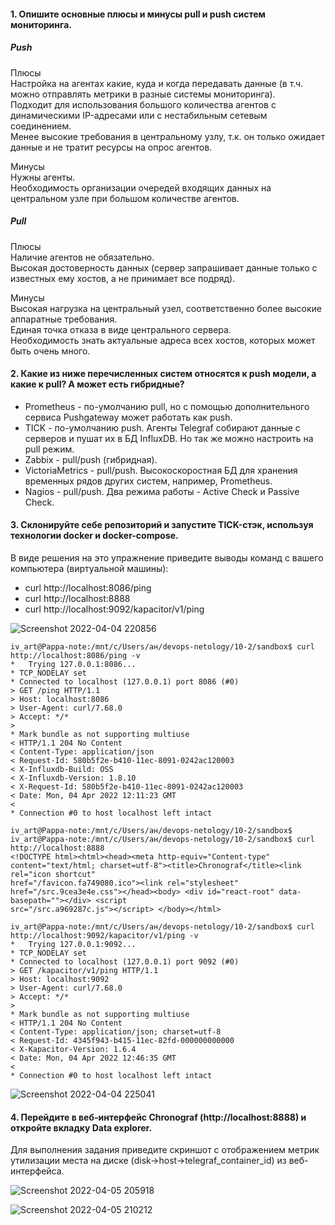 #### 1. Опишите основные плюсы и минусы pull и push систем мониторинга.  
##### Push  

Плюсы  
Настройка на агентах какие, куда и когда передавать данные (в т.ч. можно отправлять метрики в разные системы мониторинга).  
Подходит для использования большого количества агентов с динамическими IP-адресами или с нестабильным сетевым соединением.  
Менее высокие требования в центральному узлу, т.к. он только ожидает данные и не тратит ресурсы на опрос агентов.  

Минусы  
Нужны агенты.  
Необходимость организации очередей входящих данных на центральном узле при большом количестве агентов.  

##### Pull  

Плюсы  
Наличие агентов не обязательно.  
Высокая достоверность данных (сервер запрашивает данные только с известных ему хостов, а не принимает все подряд).  

Минусы  
Высокая нагрузка на центральный узел, соответственно более высокие аппаратные требования.  
Единая точка отказа в виде центрального сервера.  
Необходимость знать актуальные адреса всех хостов, которых может быть очень много.  

#### 2. Какие из ниже перечисленных систем относятся к push модели, а какие к pull? А может есть гибридные?  

- Prometheus - по-умолчанию pull, но с помощью дополнительного сервиса Pushgateway может работать как push.  
- TICK - по-умолчанию push. Агенты Telegraf собирают данные с серверов и пушат их в БД InfluxDB. Но так же можно настроить на pull режим.  
- Zabbix - pull/push (гибридная).  
- VictoriaMetrics - pull/push. Высокоскоростная БД для хранения временных рядов других систем, например, Prometheus.  
- Nagios - pull/push. Два режима работы - Active Check и Passive Check.  

#### 3.  Склонируйте себе репозиторий и запустите TICK-стэк, используя технологии docker и docker-compose.  

В виде решения на это упражнение приведите выводы команд с вашего компьютера (виртуальной машины):  

- curl http://localhost:8086/ping  
- curl http://localhost:8888  
- curl http://localhost:9092/kapacitor/v1/ping  


![Screenshot 2022-04-04 220856](https://user-images.githubusercontent.com/87374285/161546225-137691f0-3af7-4889-bb67-02158766101c.png)  
```
iv_art@Pappa-note:/mnt/c/Users/ан/devops-netology/10-2/sandbox$ curl http://localhost:8086/ping -v
*   Trying 127.0.0.1:8086...
* TCP_NODELAY set
* Connected to localhost (127.0.0.1) port 8086 (#0)
> GET /ping HTTP/1.1
> Host: localhost:8086
> User-Agent: curl/7.68.0
> Accept: */*
>
* Mark bundle as not supporting multiuse
< HTTP/1.1 204 No Content
< Content-Type: application/json
< Request-Id: 580b5f2e-b410-11ec-8091-0242ac120003
< X-Influxdb-Build: OSS
< X-Influxdb-Version: 1.8.10
< X-Request-Id: 580b5f2e-b410-11ec-8091-0242ac120003
< Date: Mon, 04 Apr 2022 12:11:23 GMT
<
* Connection #0 to host localhost left intact

iv_art@Pappa-note:/mnt/c/Users/ан/devops-netology/10-2/sandbox$
iv_art@Pappa-note:/mnt/c/Users/ан/devops-netology/10-2/sandbox$ curl http://localhost:8888
<!DOCTYPE html><html><head><meta http-equiv="Content-type" content="text/html; charset=utf-8"><title>Chronograf</title><link rel="icon shortcut"
href="/favicon.fa749080.ico"><link rel="stylesheet" href="/src.9cea3e4e.css"></head><body> <div id="react-root" data-basepath=""></div> <script 
src="/src.a969287c.js"></script> </body></html>

iv_art@Pappa-note:/mnt/c/Users/ан/devops-netology/10-2/sandbox$ curl http://localhost:9092/kapacitor/v1/ping -v
*   Trying 127.0.0.1:9092...
* TCP_NODELAY set
* Connected to localhost (127.0.0.1) port 9092 (#0)
> GET /kapacitor/v1/ping HTTP/1.1
> Host: localhost:9092
> User-Agent: curl/7.68.0
> Accept: */*
>
* Mark bundle as not supporting multiuse
< HTTP/1.1 204 No Content
< Content-Type: application/json; charset=utf-8
< Request-Id: 4345f943-b415-11ec-82fd-000000000000
< X-Kapacitor-Version: 1.6.4
< Date: Mon, 04 Apr 2022 12:46:35 GMT
<
* Connection #0 to host localhost left intact
```
![Screenshot 2022-04-04 225041](https://user-images.githubusercontent.com/87374285/161547513-3750e1f3-fd0e-468b-bb76-f5058d77d4ef.png)  

#### 4. Перейдите в веб-интерфейс Chronograf (http://localhost:8888) и откройте вкладку Data explorer.  
   Для выполнения задания приведите скриншот с отображением метрик утилизации места на диске (disk->host->telegraf_container_id) из веб-интерфейса.  
   
![Screenshot 2022-04-05 205918](https://user-images.githubusercontent.com/87374285/161739733-390a20d9-a39a-477c-bc53-fa5b51e90244.png)  

![Screenshot 2022-04-05 210212](https://user-images.githubusercontent.com/87374285/161743093-360c1907-4029-47d2-a384-b615fd91e77c.png)  


